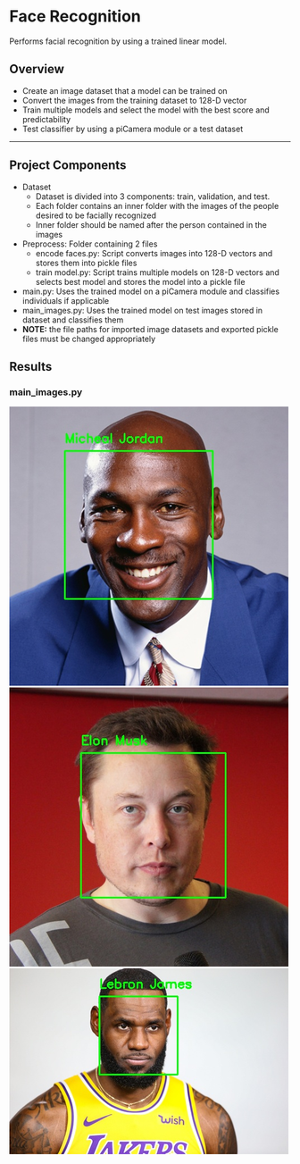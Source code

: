 # Face Recognition 

Performs facial recognition by using a trained linear model.

## Overview
* Create an image dataset that a model can be trained on
* Convert the images from the training dataset to 128-D vector
* Train multiple models and select the model with the best score and predictability
* Test classifier by using a piCamera module or a test dataset
___

## Project Components
* Dataset
	* Dataset is divided into 3 components: train, validation, and test.
	* Each folder contains an inner folder with the images of the people desired to be facially recognized
	* Inner folder should be named after the person contained in the images
* Preprocess: Folder containing 2 files
	* encode faces.py: Script converts images into 128-D vectors and stores them into pickle files
	* train model.py: Script trains multiple models on 128-D vectors and selects best model and stores the model into a pickle file
* main.py: Uses the trained model on a piCamera module and classifies individuals if applicable 
* main_images.py: Uses the trained model on test images stored in dataset and classifies them  
* **NOTE:** the file paths for imported image datasets and exported pickle files must be changed appropriately

## Results
### main_images.py
![MJ](Results/0.jpg)
![ELON](Results/11.jpg)
![LEBRON](Results/18.jpg)
